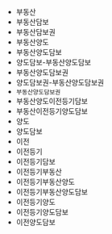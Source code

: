 - 부동산
- 부동산담보
- 부동산담보권
- 부동산양도
- 부동산양도담보
- 양도담보-부동산양도담보
- 부동산양도담보권
- 양도담보권-부동산양도담보권
- `부동산양도담보권`
- 부동산양도이전등기담보
- 부동산이전등기양도담보
- 양도
- 양도담보
- 이전
- 이전등기
- 이전등기담보
- 이전등기부동산
- 이전등기부동산양도
- 이전등기부동산양도담보
- 이전등기양도
- 이전등기양도담보
- 이전양도담보

